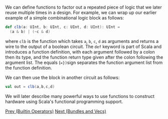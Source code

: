 We can define functions to factor out a repeated piece of logic that
we later reuse multiple times in a design.  For example, we can wrap
up our earlier example of a simple combinational logic block as
follows:
```scala
def clb(a: UInt, b: UInt, c: UInt, d: UInt): UInt = 
  (a & b) | (~c & d)
```

where ```clb``` is the function which takes ```a```, ```b```,
```c```, ```d``` as arguments and returns a wire to the output of a
boolean circuit.  The ```def``` keyword is part of Scala and
introduces a function definition, with each argument followed by a colon then its type,
and the function return type given after the colon following the
argument list.  The equals (```=})```sign separates the function argument list from the function
definition.

We can then use the block in another circuit as follows:
```scala
val out = clb(a,b,c,d)
```

We will later describe many powerful ways to use functions to
construct hardware using Scala's functional programming support.

[Prev (Builtin Operators)](Builtin-Operators) [Next (Bundles and Vecs)](Bundles-and-Vecs)